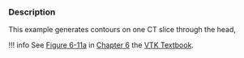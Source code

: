 ### Description

This example generates contours on one CT slice through the head,

!!! info
    See [Figure 6-11a](../../../VTKBook/06Chapter6/#Figure%206-11a) in [Chapter 6](../../../VTKBook/06Chapter6) the [VTK Textbook](../../../VTKBook/01Chapter1/).
